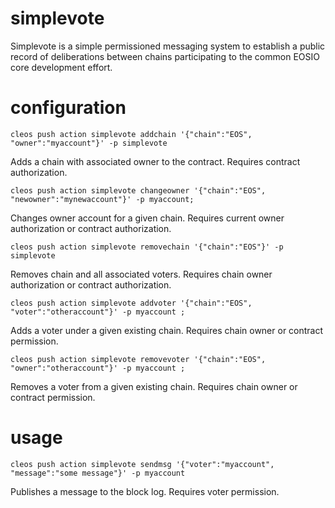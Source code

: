 # simplevote

Simplevote is a simple permissioned messaging system to establish a public record of deliberations between chains participating to the common EOSIO core development effort.

# configuration

`cleos push action simplevote addchain '{"chain":"EOS", "owner":"myaccount"}' -p simplevote`

Adds a chain with associated owner to the contract. Requires contract authorization.

`cleos push action simplevote changeowner '{"chain":"EOS", "newowner":"mynewaccount"}' -p myaccount;`

Changes owner account for a given chain. Requires current owner authorization or contract authorization.

`cleos push action simplevote removechain '{"chain":"EOS"}' -p simplevote`

Removes chain and all associated voters. Requires chain owner authorization or contract authorization.

`cleos push action simplevote addvoter '{"chain":"EOS", "voter":"otheraccount"}' -p myaccount ;`

Adds a voter under a given existing chain. Requires chain owner or contract permission.

`cleos push action simplevote removevoter '{"chain":"EOS", "owner":"otheraccount"}' -p myaccount ;`

Removes a voter from a given existing chain. Requires chain owner or contract permission.

# usage

`cleos push action simplevote sendmsg '{"voter":"myaccount", "message":"some message"}' -p myaccount`

Publishes a message to the block log. Requires voter permission. 